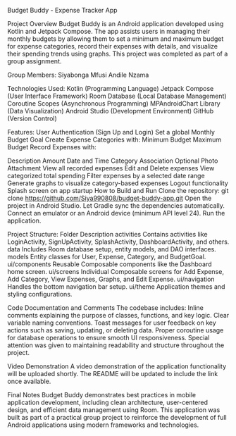 

Budget Buddy - Expense Tracker App

Project Overview Budget Buddy is an Android application developed using Kotlin and Jetpack Compose. The app assists users in managing their monthly budgets by allowing them to set a minimum and maximum budget for expense categories, record their expenses with details, and visualize their spending trends using graphs. This project was completed as part of a group assignment.

Group Members: Siyabonga Mfusi Andile Nzama

Technologies Used: Kotlin (Programming Language) Jetpack Compose (User Interface Framework) Room Database (Local Database Management) Coroutine Scopes (Asynchronous Programming) MPAndroidChart Library (Data Visualization) Android Studio (Development Environment) GitHub (Version Control)

Features: User Authentication (Sign Up and Login) Set a global Monthly Budget Goal Create Expense Categories with: Minimum Budget Maximum Budget Record Expenses with:

Description
Amount
Date and Time
Category Association
Optional Photo Attachment View all recorded expenses Edit and Delete expenses View categorized total spending Filter expenses by a selected date range Generate graphs to visualize category-based expenses Logout functionality Splash screen on app startup
How to Build and Run Clone the repository: git clone https://github.com/Siya990808/budget-buddy-app.git Open the project in Android Studio. Let Gradle sync the dependencies automatically. Connect an emulator or an Android device (minimum API level 24). Run the application.

Project Structure: Folder Description activities Contains activities like LoginActivity, SignUpActivity, SplashActivity, DashboardActivity, and others. data Includes Room database setup, entity models, and DAO interfaces. models Entity classes for User, Expense, Category, and BudgetGoal. ui/components Reusable Composable components like the Dashboard home screen. ui/screens Individual Composable screens for Add Expense, Add Category, View Expenses, Graphs, and Edit Expense. ui/navigation Handles the bottom navigation bar setup. ui/theme Application themes and styling configurations.

Code Documentation and Comments The codebase includes: Inline comments explaining the purpose of classes, functions, and key logic. Clear variable naming conventions. Toast messages for user feedback on key actions such as saving, updating, or deleting data. Proper coroutine usage for database operations to ensure smooth UI responsiveness. Special attention was given to maintaining readability and structure throughout the project.

Video Demonstration A video demonstration of the application functionality will be uploaded shortly. The README will be updated to include the link once available.

Final Notes Budget Buddy demonstrates best practices in mobile application development, including clean architecture, user-centered design, and efficient data management using Room. This application was built as part of a practical group project to reinforce the development of full Android applications using modern frameworks and technologies.
